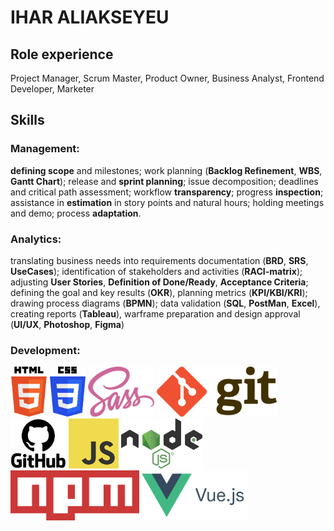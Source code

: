 # IHAR ALIAKSEYEU

## Role experience

Project Manager, Scrum Master, Product Owner, Business Analyst, Frontend Developer, Marketer

## Skills

### Management:

**defining scope** and milestones; work planning (**Backlog Refinement**, **WBS**, **Gantt Chart**); release and **sprint planning**; issue decomposition; deadlines and critical path assessment; workflow **transparency**; progress **inspection**; assistance in **estimation** in story points and natural hours; holding meetings and demo; process **adaptation**.

### Analytics:

translating business needs into requirements documentation (**BRD**, **SRS**, **UseCases**); identification of stakeholders and activities (**RACI-matrix**); adjusting **User Stories**, **Definition of Done/Ready**, **Acceptance Criteria**; defining the goal and key results (**OKR**), planning metrics (**KPI/KBI/KRI**); drawing process diagrams (**BPMN**); data validation (**SQL**, **PostMan**, **Excel**), creating reports (**Tableau**), warframe preparation and design approval (**UI/UX**, **Photoshop**, **Figma**)

### Development:

<picture>
   <source media="(prefers-color-scheme: dark)" srcset="assets\img\HTML5-w.png">
   <source media="(prefers-color-scheme: light)" srcset="assets\img\HTML5.png">
<img height="80" alt="HTML5" src="assets\img\HTML5.png">
</picture>
<picture>
   <source media="(prefers-color-scheme: dark)" srcset="assets\img\CSS3-w.png">
   <source media="(prefers-color-scheme: light)" srcset="assets\img\CSS3.png">
<img height="80" alt="CSS3" src="assets\img\CSS3.png">
</picture>
<img height="80" alt="Sass" src="assets\img\Sass.png">
<img height="80" alt="GIT" src="assets\img\Git.png">
<picture>
   <source media="(prefers-color-scheme: dark)" srcset="assets\img\GitHub-w.png">
   <source media="(prefers-color-scheme: light)" srcset="assets\img\GitHub.png">
   <img height="80" alt="GitHub" src="assets\img\GitHub.png">
</picture>
<img height="80" alt="JavaScript" src="assets\img\JavaScript.png">
<img height="80" alt="Node.JS" src="assets\img\NodeJS.png">
<img height="80" alt="NPM" src="assets\img\NPM.png">
<img height="80" alt="Vue.JS" src="assets\img\VueJS.png">
